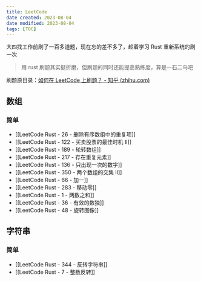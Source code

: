 ```yaml
---
title: LeetCode
date created: 2023-08-04
date modified: 2023-08-04
tags: [TOC]
---
```


大四找工作前刷了一百多道题，现在忘的差不多了，趁着学习 Rust 重新系统的刷一次

> 用 rust 刷题其实挺折磨，但刷题的同时还能提高熟练度，算是一石二鸟吧

刷题原目录：[如何在 LeetCode 上刷题？ - 知乎 (zhihu.com)](https://www.zhihu.com/question/266888066/answer/2828886867)

## 数组
### 简单

- [[LeetCode Rust - 26 - 删除有序数组中的重复项]]
- [[LeetCode Rust - 122 - 买卖股票的最佳时机 II]]
- [[LeetCode Rust - 189 - 轮转数组]]
- [[LeetCode Rust - 217 - 存在重复元素]]
- [[LeetCode Rust - 136 - 只出现一次的数字]]
- [[LeetCode Rust - 350 - 两个数组的交集 II]]
- [[LeetCode Rust - 66 - 加一]]
- [[LeetCode Rust - 283 - 移动零]]
- [[LeetCode Rust - 1 - 两数之和]]
- [[LeetCode Rust - 36 - 有效的数独]]
- [[LeetCode Rust - 48 - 旋转图像]]

## 字符串
### 简单

- [[LeetCode Rust - 344 - 反转字符串]]
- [[LeetCode Rust - 7 - 整数反转]]
